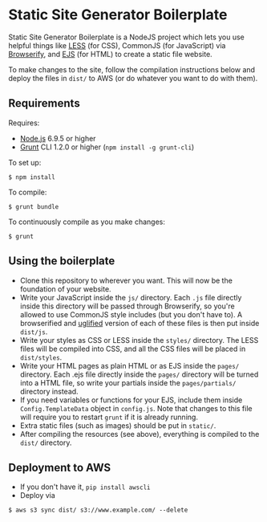 # Static Site Generator Boilerplate 
Static Site Generator Boilerplate is a NodeJS project which lets you use helpful things like [LESS](http://lesscss.org/) (for CSS), CommonJS (for JavaScript) via [Browserify](http://browserify.org/), and [EJS](http://www.embeddedjs.com/) (for HTML) to create a static file website.

To make changes to the site, follow the compilation instructions below and deploy the files in `dist/` to AWS (or do whatever you want to do with them).

## Requirements
Requires:
- [Node.js](https://nodejs.org/en/) 6.9.5 or higher
- [Grunt](http://gruntjs.com/) CLI 1.2.0 or higher (`npm install -g grunt-cli`)

To set up:
```
$ npm install
```

To compile:
```
$ grunt bundle
```

To continuously compile as you make changes:
```
$ grunt
```

## Using the boilerplate
- Clone this repository to wherever you want. This will now be the foundation of your website.
- Write your JavaScript inside the `js/` directory.
Each `.js` file directly inside this directory will be passed through Browserify, so you're allowed to use CommonJS style includes (but you don't have to). A browserified and [uglified](https://github.com/mishoo/UglifyJS) version of each of these files is then put inside `dist/js`.
- Write your styles as CSS or LESS inside the `styles/` directory.
The LESS files will be compiled into CSS, and all the CSS files will be placed in `dist/styles`.
- Write your HTML pages as plain HTML or as EJS inside the `pages/` directory. Each .ejs file directly inside the `pages/` directory will be turned
into a HTML file, so write your partials inside the `pages/partials/` directory instead.
- If you need variables or functions for your EJS, include them inside `Config.TemplateData` object in `config.js`. Note that changes to this file will require you to restart `grunt` if it is already running.
- Extra static files (such as images) should be put in `static/`.
- After compiling the resources (see above), everything is compiled to the `dist/` directory.

## Deployment to AWS
- If you don't have it, `pip install awscli`
- Deploy via
```
$ aws s3 sync dist/ s3://www.example.com/ --delete
```
